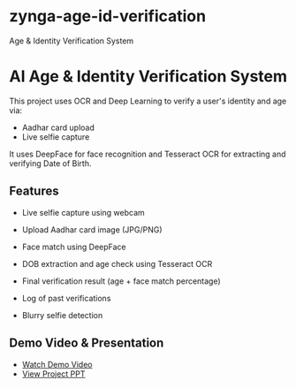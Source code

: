 # zynga-age-id-verification
Age &amp; Identity Verification System
# AI Age & Identity Verification System
This project uses OCR and Deep Learning to verify a user's identity and age via:

-  Aadhar card upload
-  Live selfie capture

It uses DeepFace for face recognition and Tesseract OCR for extracting and verifying Date of Birth.

## Features
- Live selfie capture using webcam

- Upload Aadhar card image (JPG/PNG)

- Face match using DeepFace

- DOB extraction and age check using Tesseract OCR

- Final verification result (age + face match percentage)

- Log of past verifications

- Blurry selfie detection


##  Demo Video & Presentation

- [Watch Demo Video](https://drive.google.com/drive/folders/1qAFNfzA5mK3pmYymh1n5cOBevdIdt97l?usp=drive_link)
- [View Project PPT](https://drive.google.com/drive/folders/1ZHB-AF_mVzf1Qd0hEXEI-RqEZKFf39uN?usp=sharing)
